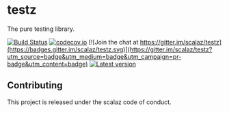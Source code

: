 <!-- <img align="right" src="resources/testz.png" height="200px" style="padding-left: 20px"/> -->

# testz

The pure testing library.

[![Build Status](https://travis-ci.org/scalaz/testz/testz.svg?branch=master)](https://travis-ci.org/scalaz/testz)
[![codecov.io](https://codecov.io/github/scalaz/testz/coverage.svg?branch=master)](https://codecov.io/github/scalaz/testz?branch=master)
[![Join the chat at https://gitter.im/scalaz/testz](https://badges.gitter.im/scalaz/testz.svg)](https://gitter.im/scalaz/testz?utm_source=badge&utm_medium=badge&utm_campaign=pr-badge&utm_content=badge)
[![Latest version](https://index.scala-lang.org/scalaz/testz/testz-core/latest.svg?color=orange)](https://index.scala-lang.org/scalaz/testz)

## Contributing

This project is released under the scalaz code of conduct.
